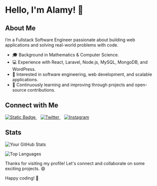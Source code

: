 # Hello, I'm Alamy! 👋

## About Me

I’m a Fullstack Software Engineer passionate about building web applications and solving real-world problems with code.

- 🎓 Background in Mathematics & Computer Science.
- 💻 Experience with React, Laravel, Node.js, MySQL, MongoDB, and WordPress.
- 🚀 Interested in software engineering, web development, and scalable applications.
- 🌱 Continuously learning and improving through projects and open-source contributions.
<!---
- 💬 Ask me about [Your Area of Expertise].

## Tech Stack

Here are some of the technologies and tools I enjoy working with:

- 🚀 [Technology 1]
- 🌐 [Technology 2]
- 📱 [Technology 3]
- 💻 [Technology 4]

## Projects

Some of the projects I'm proud of:

- [Project 1 Name](Link to Project 1): Description of the project.
- [Project 2 Name](Link to Project 2): Description of the project.
- [Project 3 Name](Link to Project 3): Description of the project.

You can find more of my projects on [GitHub](https://github.com/YourGitHubUsername).
--->

## Connect with Me

<a href="https://www.linkedin.com/in/mustaphaelalamy/">
 <img alt="Static Badge" src="https://img.shields.io/badge/LinkedIn-%230A66C2?style=flat-square&logo=LinkedIn&logoColor=white&link=https%3A%2F%2Fwww.linkedin.com%2Fin%2Fmustaphaelalamy%2F">
 </a>
 <span>&nbsp;&nbsp;</span>
 <a href="https://twitter.com/alamy2711">
 <img alt="Twitter" src="https://img.shields.io/badge/Twitter-%231D9BF0?style=flat-square&logo=twitter&logoColor=white&link=https%3A%2F%2Ftwitter.com%2Falamy2711">
 </a>
 <span>&nbsp;&nbsp;</span>
 <a href="https://www.instagram.com/alamy2711/">
 <img alt="Instagram" src="https://img.shields.io/badge/Instagram-%23E4405F?style=flat-square&logo=instagram&logoColor=white&link=https%3A%2F%2Fwww.instagram.com%2Falamy2711%2F">
 </a>

## Stats

![Your GitHub Stats](https://github-readme-stats.vercel.app/api?username=alamy2711&show_icons=true&theme=radical)

![Top Languages](https://github-readme-stats.vercel.app/api/top-langs/?username=alamy2711&layout=compact&theme=radical)

Thanks for visiting my profile! Let's connect and collaborate on some exciting projects. 😄

Happy coding! 🚀

